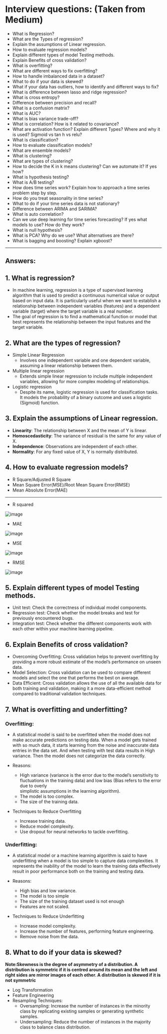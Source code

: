 # Interview questions: (Taken from Medium)
- What is Regression?
- What are the Types of regression?
- Explain the assumptions of Linear regression.
- How to evaluate regression models?
- Explain different types of model Testing methods.
- Explain Benefits of cross validation?
- What is overfitting?
- What are different ways to fix overfitting?
- How to handle imbalanced data in a dataset?
- What to do if your data is skewed?
- What if your data has outliers, how to identify and different ways to fix?
- What is difference between lasso and ridge regression?
- What is cross entropy?
- Difference between precision and recall?
- What is a confusion matrix?
- What is AUC?
- What is bias variance trade-off?
- What is correlation? How is it related to covariance?
- What are activation function? Explain different Types? Where and why it is used? Sigmoid vs tan h vs relu?
- What is classification?
- How to evaluate classification models?
- What are ensemble models?
- What is clustering?
- What are types of clustering?
- How to decide the K in k means clustering? Can we automate it? If yes how?
- What is hypothesis testing?
- What is A/B testing?
- How does time series work? Explain how to approach a time series problem step by step.
- How do you treat seasonality in time series?
- What to do if your time series data is not stationary?
- Difference between ARIMA and SARIMA?
- What is auto correlation?
- Can we use deep learning for time series forecasting? If yes what models to use? How do they work?
- What is null hypothesis?
- What is PCA? Why do we use? What alternatives are there?
- What is bagging and boosting? Explain xgboost?

---

## Answers:
## 1. What is regression?
- In machine learning, regression is a type of supervised learning algorithm that is used to predict a continuous numerical value or output based on input data. It is 
  particularly useful when we want to establish a relationship between independent variables (features) and a dependent variable (target) where the target variable is a 
  real number.
- The goal of regression is to find a mathematical function or model that best represents the relationship between the input features and the target variable.

## 2. What are the types of regression?
- Simple Linear Regression
    - Involves one independent variable and one dependent variable, assuming a linear relationship between them.
- Multiple linear regression
    - Extends simple linear regression to include multiple independent variables, allowing for more complex modeling of relationships.
- Logistic regression
    - Despite its name, logistic regression is used for classification tasks. It models the probability of a binary outcome and uses a logistic (Sigmoid) function.
 
## 3. Explain the assumptions of Linear regression.
- **Linearity**: The relationship between X and the mean of Y is linear.
- **Homoscedasticity**: The variance of residual is the same for any value of X.
- **Independence**: Observations are independent of each other.
- **Normality**: For any fixed value of X, Y is normally distributed.


## 4. How to evaluate regression models?
- R Square/Adjusted R Square
- Mean Square Error(MSE)/Root Mean Square Error(RMSE)
- Mean Absolute Error(MAE)

---

- R squared

![image](https://github.com/pilipi-puu-puu/Machine-Learning/assets/87390353/a4b36b5c-2027-40d7-94f7-4732d474a360)


- MAE
  
![image](https://github.com/pilipi-puu-puu/Machine-Learning/assets/87390353/c78d4772-56dd-42fc-86c2-1bb0e970589e)


- MSE
  
![image](https://github.com/pilipi-puu-puu/Machine-Learning/assets/87390353/f2600d32-18cf-4354-a2aa-afc286042b10)


- RMSE
  
![image](https://github.com/pilipi-puu-puu/Machine-Learning/assets/87390353/6bd4b198-a0ce-4ed0-a757-b228e16c90a1)


## 5. Explain different types of model Testing methods.
- Unit test: Check the correctness of individual model components.
- Regression test: Check whether the model breaks and test for previously encountered bugs.
- Integration test: Check whether the different components work with each other within your machine learning pipeline.

## 6. Explain Benefits of cross validation?
- Overcoming Overfitting: Cross validation helps to prevent overfitting by providing a more robust estimate of the model’s performance on unseen data.
- Model Selection: Cross validation can be used to compare different models and select the one that performs the best on average.
- Data Efficient: Cross validation allows the use of all the available data for both training and validation, making it a more data-efficient method compared
  to traditional validation techniques.

## 7. What is overfitting and underfitting?
### Overfitting:
  - A statistical model is said to be overfitted when the model does not make accurate predictions on testing data. When a model gets trained with so much data, it starts      learning from the noise and inaccurate data entries in the data set. And when testing with test data results in High variance. Then the model does not categorize the       data correctly.
- Reasons:
  -  High variance (variance is the error due to the model’s sensitivity to fluctuations in the training data) and low bias (Bias refers to the error due to overly         
     simplistic assumptions in the learning algorithm).
  - The model is too complex.
  - The size of the training data.
 
- Techniques to Reduce Overfitting
  - Increase training data.
  - Reduce model complexity.
  - Use dropout for neural networks to tackle overfitting.

### Underfitting:
- A statistical model or a machine learning algorithm is said to have underfitting when a model is too simple to capture data complexities. It represents the inability of 
  the model to learn the training data effectively result in poor performance both on the training and testing data.
  
- Reasons:
  - High bias and low variance.
  - The model is too simple
  - The size of the training dataset used is not enough
  - Features are not scaled.

- Techniques to Reduce Underfitting
  - Increase model complexity.
  - Increase the number of features, performing feature engineering.
  - Remove noise from the data.

## 8. What to do if your data is skewed?
**Note:Skewness is the degree of asymmetry of a distribution. A distribution is symmetric if it is centred around its mean and the left and right sides are mirror images of each other. A distribution is skewed if it is not symmetric**

- Log Transformation
- Feature Engineering
- Resampling Techniques:
  - Oversampling: Increase the number of instances in the minority class by replicating existing samples or generating synthetic samples.
  - Undersampling: Reduce the number of instances in the majority class to balance class distribution.
